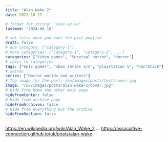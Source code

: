 ```yaml
---
title: "Alan Wake 2"
date: 2023-10-27

# format for string: "xxxx-xx-xx"
lastmod: "2024-06-18"

# set false when you want the post publish
draft: false
# one category: ["category-1"]
# more categories: ["category-1", "category-2", ...]
categories: ["Video games", "Survival horror", "Horror"]
# refer to categories
tags: ["epic games", "xbox series x/s", "playstation 5", "narrative"]
# seires
series: ["Horror worlds and writers"]
# Top image for the post: /en/images/posts/test/cover.jpg
image: "/uk/images/posts/alan-wake-2/cover.jpg"
# Hide from home and other main page
hideFromCenter: false
# Hide from archive page
hideFromArchives: false
# Hide from everything but the archive
hideFromSection: false
---
```

https://en.wikipedia.org/wiki/Alan_Wake_2
...
https://associative-connection.github.io/uk/posts/alan-wake
<!--more-->